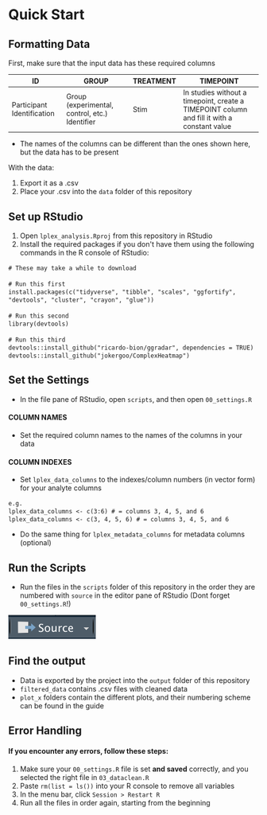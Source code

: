 # Quick Start

## Formatting Data

First, make sure that the input data has these required columns

| ID                         | GROUP                                          | TREATMENT | TIMEPOINT                                                                                   |
| -------------------------- | ---------------------------------------------- | --------- | ------------------------------------------------------------------------------------------- |
| Participant Identification | Group (experimental, control, etc.) Identifier | Stim      | In studies without a timepoint, create a TIMEPOINT column and fill it with a constant value |

* The names of the columns can be different than the ones shown here, but the data has to be present

With the data:

1. Export it as a .csv
2. Place your .csv into the `data` folder of this repository

## Set up RStudio

1. Open `lplex_analysis.Rproj` from this repository in RStudio
2. Install the required packages if you don't have them using the following commands in the R console of RStudio:

```
# These may take a while to download

# Run this first
install.packages(c("tidyverse", "tibble", "scales", "ggfortify", "devtools", "cluster", "crayon", "glue"))

# Run this second
library(devtools)

# Run this third
devtools::install_github("ricardo-bion/ggradar", dependencies = TRUE)
devtools::install_github("jokergoo/ComplexHeatmap")
```

## Set the Settings

* In the file pane of RStudio, open `scripts`, and then open `00_settings.R`

#### COLUMN NAMES

* Set the required column names to the names of the columns in your data

#### COLUMN INDEXES

* Set `lplex_data_columns` to the indexes/column numbers (in vector form) for your analyte columns

```
e.g.
lplex_data_columns <- c(3:6) # = columns 3, 4, 5, and 6
lplex_data_columns <- c(3, 4, 5, 6) # = columns 3, 4, 5, and 6
```

* Do the same thing for `lplex_metadata_columns` for metadata columns (optional)

## Run the Scripts

* Run the files in the `scripts` folder of this repository in the order they are numbered with `source` in the editor pane of RStudio (Dont forget `00_settings.R`!)

![Click this in RStudio to run a file](.gitbook/assets/source.png)

## Find the output

* Data is exported by the project into the `output` folder of this repository
* `filtered_data` contains .csv files with cleaned data
* `plot_x` folders contain the different plots, and their numbering scheme can be found in the guide

## Error Handling

#### If you encounter any errors, follow these steps:

1. Make sure your `00_settings.R` file is set **and saved** correctly, and you selected the right file in `03_dataclean.R`
2. Paste `rm(list = ls())` into your R console to remove all variables
3. In the menu bar, click `Session > Restart R`
4. Run all the files in order again, starting from the beginning
